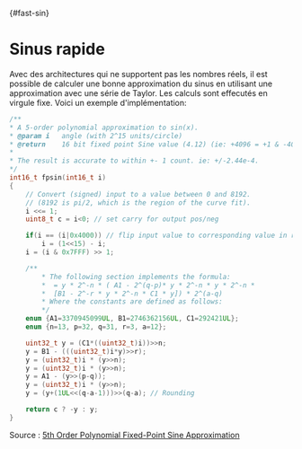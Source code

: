 [](){#fast-sin}

# Sinus rapide

Avec des architectures qui ne supportent pas les nombres réels, il est possible de calculer une bonne approximation du sinus en utilisant une approximation avec une série de Taylor. Les calculs sont effecutés en virgule fixe. Voici un exemple d'implémentation:

```c
/**
* A 5-order polynomial approximation to sin(x).
* @param i   angle (with 2^15 units/circle)
* @return    16 bit fixed point Sine value (4.12) (ie: +4096 = +1 & -4096 = -1)
*
* The result is accurate to within +- 1 count. ie: +/-2.44e-4.
*/
int16_t fpsin(int16_t i)
{
    // Convert (signed) input to a value between 0 and 8192.
    // (8192 is pi/2, which is the region of the curve fit).
    i <<= 1;
    uint8_t c = i<0; // set carry for output pos/neg

    if(i == (i|0x4000)) // flip input value to corresponding value in range [0..8192)
        i = (1<<15) - i;
    i = (i & 0x7FFF) >> 1;

    /**
        * The following section implements the formula:
        *  = y * 2^-n * ( A1 - 2^(q-p)* y * 2^-n * y * 2^-n *
        *  [B1 - 2^-r * y * 2^-n * C1 * y]) * 2^(a-q)
        * Where the constants are defined as follows:
        */
    enum {A1=3370945099UL, B1=2746362156UL, C1=292421UL};
    enum {n=13, p=32, q=31, r=3, a=12};

    uint32_t y = (C1*((uint32_t)i))>>n;
    y = B1 - (((uint32_t)i*y)>>r);
    y = (uint32_t)i * (y>>n);
    y = (uint32_t)i * (y>>n);
    y = A1 - (y>>(p-q));
    y = (uint32_t)i * (y>>n);
    y = (y+(1UL<<(q-a-1)))>>(q-a); // Rounding

    return c ? -y : y;
}
```

Source : [5th Order Polynomial Fixed-Point Sine Approximation](https://www.nullhardware.com/blog/fixed-point-sine-and-cosine-for-embedded-systems/)